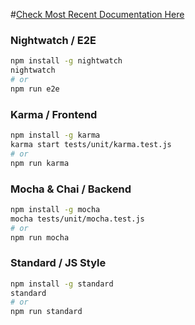 #[Check Most Recent Documentation Here](https://github.com/greenpioneersolutions/meanstackjs/wiki)

### Nightwatch / E2E

``` bash
npm install -g nightwatch
nightwatch
# or
npm run e2e
```

### Karma / Frontend

``` bash
npm install -g karma
karma start tests/unit/karma.test.js
# or
npm run karma
```

### Mocha & Chai / Backend

``` bash
npm install -g mocha
mocha tests/unit/mocha.test.js
# or
npm run mocha
```

### Standard / JS Style

``` bash
npm install -g standard
standard
# or
npm run standard
```